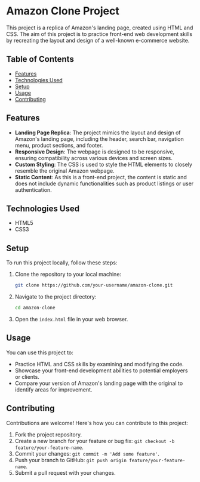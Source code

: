 # Amazon Clone Project

This project is a replica of Amazon's landing page, created using HTML and CSS. The aim of this project is to practice front-end web development skills by recreating the layout and design of a well-known e-commerce website.

## Table of Contents

- [Features](#features)
- [Technologies Used](#technologies-used)
- [Setup](#setup)
- [Usage](#usage)
- [Contributing](#contributing)


## Features

- **Landing Page Replica**: The project mimics the layout and design of Amazon's landing page, including the header, search bar, navigation menu, product sections, and footer.
- **Responsive Design**: The webpage is designed to be responsive, ensuring compatibility across various devices and screen sizes.
- **Custom Styling**: The CSS is used to style the HTML elements to closely resemble the original Amazon webpage.
- **Static Content**: As this is a front-end project, the content is static and does not include dynamic functionalities such as product listings or user authentication.

## Technologies Used

- HTML5
- CSS3

## Setup

To run this project locally, follow these steps:

1. Clone the repository to your local machine:

   ```bash
   git clone https://github.com/your-username/amazon-clone.git
   ```

2. Navigate to the project directory:

   ```bash
   cd amazon-clone
   ```

3. Open the `index.html` file in your web browser.

## Usage

You can use this project to:

- Practice HTML and CSS skills by examining and modifying the code.
- Showcase your front-end development abilities to potential employers or clients.
- Compare your version of Amazon's landing page with the original to identify areas for improvement.

## Contributing

Contributions are welcome! Here's how you can contribute to this project:

1. Fork the project repository.
2. Create a new branch for your feature or bug fix: `git checkout -b feature/your-feature-name`.
3. Commit your changes: `git commit -m 'Add some feature'`.
4. Push your branch to GitHub: `git push origin feature/your-feature-name`.
5. Submit a pull request with your changes.


